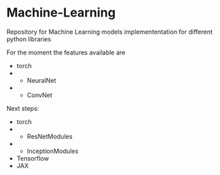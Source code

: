 # Machine-Learning
Repository for Machine Learning models implemententation for different python libraries


For the moment the features available are  
 - torch
 - - NeuralNet
 - - ConvNet
 
 
 Next steps:  
 - torch
 - - ResNetModules
 - - InceptionModules
 - Tensorflow
 - JAX
